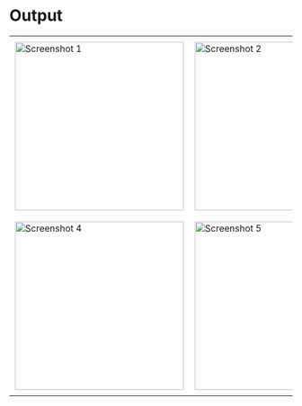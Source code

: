 # Output

<table>
  <tr>
    <td style="padding: 10px;"><img src="https://github.com/user-attachments/assets/091add08-6975-415b-b13d-ef4ffbf03ea6" alt="Screenshot 1" width="300"/></td>
    <td style="padding: 10px;"><img src="https://github.com/user-attachments/assets/6a016174-3ed5-423b-ba95-80d85fb62083" alt="Screenshot 2" width="300"/></td>
    <td style="padding: 10px;"><img src="https://github.com/user-attachments/assets/c642adc3-014e-4185-b549-16bcc7f83edb" alt="Screenshot 3" width="300"/></td>
  </tr>
  <tr>
    <td style="padding: 10px;"><img src="https://github.com/user-attachments/assets/2530307c-9b3d-4dcf-a2c8-8e4c4b6100c6" alt="Screenshot 4" width="300"/></td>
    <td style="padding: 10px;"><img src="https://github.com/user-attachments/assets/2de88d36-2d7e-47b1-8bf3-cba5d3216235" alt="Screenshot 5" width="300"/></td>
  </tr>
</table>


